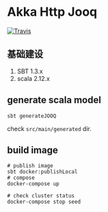 Akka Http Jooq
==========

[![Travis](https://travis-ci.org/barudisshu/akka-http-jooq.svg?branch=master)](https://travis-ci.org/barudisshu/akka-http-jooq/)

## 基础建设

1. SBT 1.3.x
2. scala 2.12.x


## generate scala model

```shell script
sbt generateJOOQ
```

check `src/main/generated` dir.

## build image

```shell script
# publish image
sbt docker:publishLocal
# compose
docker-compose up

# check cluster status
docker-compose stop seed
```
